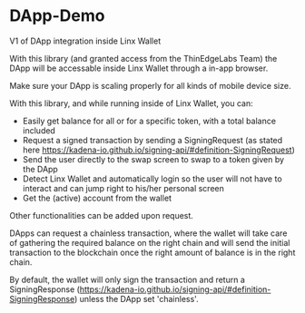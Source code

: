 # DApp-Demo

V1 of DApp integration inside Linx Wallet

With this library (and granted access from the ThinEdgeLabs Team) the DApp will be accessable inside Linx Wallet through a in-app browser.

Make sure your DApp is scaling properly for all kinds of mobile device size. 

With this library, and while running inside of Linx Wallet, you can:

  - Easily get balance for all or for a specific token, with a total balance included
  - Request a signed transaction by sending a SigningRequest (as stated here https://kadena-io.github.io/signing-api/#definition-SigningRequest)
  - Send the user directly to the swap screen to swap to a token given by the DApp
  - Detect Linx Wallet and automatically login so the user will not have to interact and can jump right to his/her personal screen
  - Get the (active) account from the wallet

Other functionalities can be added upon request.

DApps can request a chainless transaction, where the wallet will take care of gathering the required balance on the right chain and will send the initial transaction to the blockchain once the right amount of balance is in the right chain.

By default, the wallet will only sign the transaction and return a SigningResponse (https://kadena-io.github.io/signing-api/#definition-SigningResponse)
unless the DApp set 'chainless'.
